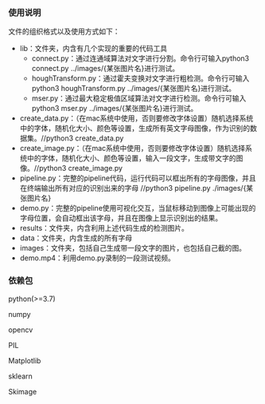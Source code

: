 ### 使用说明

文件的组织格式以及使用方式如下：

- lib：文件夹，内含有几个实现的重要的代码工具
  - connect.py：通过连通域算法对文字进行分割。命令行可输入python3 connect.py ../images/{某张图片名}进行测试。
  - houghTransform.py：通过霍夫变换对文字进行粗检测。命令行可输入python3 houghTransform.py ../images/{某张图片名}进行测试。
  - mser.py：通过最大稳定极值区域算法对文字进行检测。命令行可输入python3 mser.py ../images/{某张图片名}进行测试。
- create_data.py：（在mac系统中使用，否则要修改字体设置）随机选择系统中的字体，随机化大小、颜色等设置，生成所有英文字母图像，作为识别的数据集。//python3 create_data.py
- create_image.py：（在mac系统中使用，否则要修改字体设置）随机选择系统中的字体，随机化大小、颜色等设置，输入一段文字，生成带文字的图像。//python3 create_image.py
- pipeline.py：完整的pipeline代码，运行代码可以框出所有的字母图像，并且在终端输出所有对应的识别出来的字母 //python3 pipeline.py ./images/{某张图片名}
- demo.py：完整的pipeline使用可视化交互，当鼠标移动到图像上可能出现的字母位置，会自动框出该字母，并且在图像上显示识别出的结果。
- results：文件夹，内含利用上述代码生成的检测图片。
- data：文件夹，内含生成的所有字母
- images：文件夹，包括自己生成带一段文字的图片，也包括自己截的图。
- demo.mp4：利用demo.py录制的一段测试视频。

### 依赖包

python(>=3.7)

numpy

opencv

PIL

Matplotlib

sklearn

Skimage








